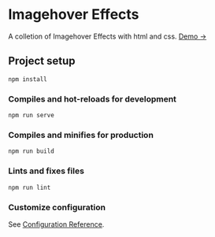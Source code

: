 # Imagehover Effects

A colletion of Imagehover Effects with html and css. [Demo &rarr;](http://turkyden.github.io/imagehover-effects/)

## Project setup

``` npm
npm install
```

### Compiles and hot-reloads for development

``` npm
npm run serve
```

### Compiles and minifies for production

``` npm
npm run build
```

### Lints and fixes files

``` npm
npm run lint
```

### Customize configuration

See [Configuration Reference](https://cli.vuejs.org/config/).
